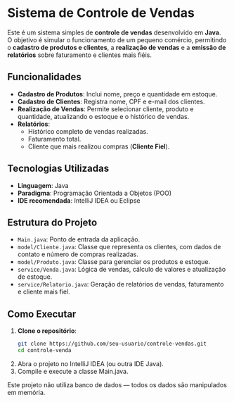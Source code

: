 # Sistema de Controle de Vendas

Este é um sistema simples de **controle de vendas** desenvolvido em **Java**.  
O objetivo é simular o funcionamento de um pequeno comércio, permitindo o **cadastro de produtos e clientes**, a **realização de vendas** e a **emissão de relatórios** sobre faturamento e clientes mais fiéis.

## Funcionalidades

- **Cadastro de Produtos**: Inclui nome, preço e quantidade em estoque.  
- **Cadastro de Clientes**: Registra nome, CPF e e-mail dos clientes.  
- **Realização de Vendas**: Permite selecionar cliente, produto e quantidade, atualizando o estoque e o histórico de vendas.  
- **Relatórios**:
  - Histórico completo de vendas realizadas.  
  - Faturamento total.  
  - Cliente que mais realizou compras (**Cliente Fiel**).  

## Tecnologias Utilizadas

- **Linguagem**: Java  
- **Paradigma**: Programação Orientada a Objetos (POO)  
- **IDE recomendada**: IntelliJ IDEA ou Eclipse  

## Estrutura do Projeto

- `Main.java`: Ponto de entrada da aplicação.  
- `model/Cliente.java`: Classe que representa os clientes, com dados de contato e número de compras realizadas.  
- `model/Produto.java`: Classe para gerenciar os produtos e estoque.  
- `service/Venda.java`: Lógica de vendas, cálculo de valores e atualização de estoque.  
- `service/Relatorio.java`: Geração de relatórios de vendas, faturamento e cliente mais fiel.  

## Como Executar

1. **Clone o repositório**:
   ```bash
   git clone https://github.com/seu-usuario/controle-vendas.git
   cd controle-venda
2. Abra o projeto no IntelliJ IDEA (ou outra IDE Java).
3. Compile e execute a classe Main.java.

Este projeto não utiliza banco de dados — todos os dados são manipulados em memória.
